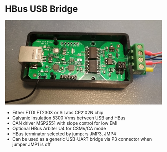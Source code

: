 # HBus USB Bridge


![USB Bridge](https://github.com/akouz/HBus/blob/master/HBus_USB_Bridge/HBus_USB_Bridge_rev_1_0.jpg)

  * Either FTDI FT230X or SiLabs CP2102N chip
  * Galvanic insulation 5300 Vrms between USB and HBus
  * CAN driver MSP2551 with slope control for low EMI
  * Optional HBus Arbiter U4 for CSMA/CA mode
  * HBus terminator selected by jumpers JMP3, JMP4
  * Can be used as a generic USB-UART bridge via P3 connector when jumper JMP1 is off

